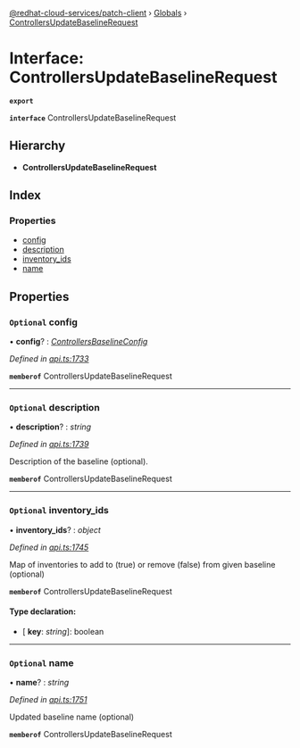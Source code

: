[@redhat-cloud-services/patch-client](../README.md) › [Globals](../globals.md) › [ControllersUpdateBaselineRequest](controllersupdatebaselinerequest.md)

# Interface: ControllersUpdateBaselineRequest

**`export`** 

**`interface`** ControllersUpdateBaselineRequest

## Hierarchy

* **ControllersUpdateBaselineRequest**

## Index

### Properties

* [config](controllersupdatebaselinerequest.md#optional-config)
* [description](controllersupdatebaselinerequest.md#optional-description)
* [inventory_ids](controllersupdatebaselinerequest.md#optional-inventory_ids)
* [name](controllersupdatebaselinerequest.md#optional-name)

## Properties

### `Optional` config

• **config**? : *[ControllersBaselineConfig](controllersbaselineconfig.md)*

*Defined in [api.ts:1733](https://github.com/RedHatInsights/javascript-clients/blob/daadefd7/packages/patch/api.ts#L1733)*

**`memberof`** ControllersUpdateBaselineRequest

___

### `Optional` description

• **description**? : *string*

*Defined in [api.ts:1739](https://github.com/RedHatInsights/javascript-clients/blob/daadefd7/packages/patch/api.ts#L1739)*

Description of the baseline (optional).

**`memberof`** ControllersUpdateBaselineRequest

___

### `Optional` inventory_ids

• **inventory_ids**? : *object*

*Defined in [api.ts:1745](https://github.com/RedHatInsights/javascript-clients/blob/daadefd7/packages/patch/api.ts#L1745)*

Map of inventories to add to (true) or remove (false) from given baseline (optional)

**`memberof`** ControllersUpdateBaselineRequest

#### Type declaration:

* \[ **key**: *string*\]: boolean

___

### `Optional` name

• **name**? : *string*

*Defined in [api.ts:1751](https://github.com/RedHatInsights/javascript-clients/blob/daadefd7/packages/patch/api.ts#L1751)*

Updated baseline name (optional)

**`memberof`** ControllersUpdateBaselineRequest
